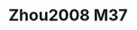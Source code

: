 # Zhou2008 M37
<a name="material" />
<script type="application/ld+json">

  {
    "@context": "https://schema.org/",
    "@type": "ChemicalSubstance",
    "http://purl.org/dc/terms/conformsTo":
      {
        "@type": "CreativeWork",
        "@id": "https://bioschemas.org/profiles/ChemicalSubstance/0.4-RELEASE/"
      },
    "@id": "https://egonw.github.io/nanowiki/nanowiki249.html#material",
    "name": "Zhou2008 M37",
    "sameAs: "http://127.0.0.1/mediawiki/index.php/Special:URIResolver/Zhou2008_M37"
  }
</script>

